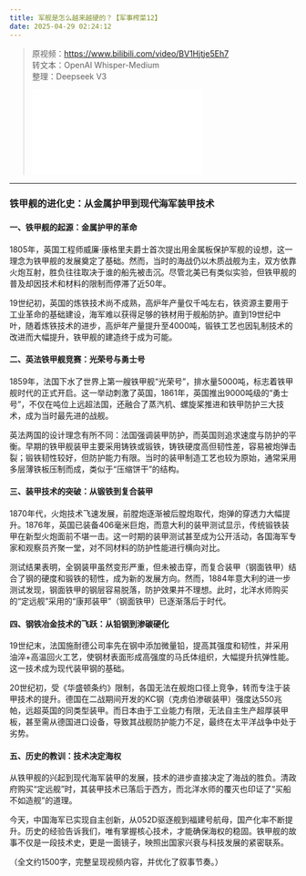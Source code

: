```yaml
---
title: 军舰是怎么越来越硬的？【军事榨菜12】
date: 2025-04-29 02:24:12
---
```


> 原视频：https://www.bilibili.com/video/BV1Hjtje5Eh7<br>转文本：OpenAI Whisper-Medium<br>整理：Deepseek V3
>
> <iframe src="//player.bilibili.com/player.html?bvid=BV1Hjtje5Eh7&autoplay=0" scrolling="no" border="0" frameborder="no" framespacing="0" allowfullscreen="true"></iframe>

---

### 铁甲舰的进化史：从金属护甲到现代海军装甲技术  

#### **一、铁甲舰的起源：金属护甲的革命**  
1805年，英国工程师威廉·康格里夫爵士首次提出用金属板保护军舰的设想，这一理念为铁甲舰的发展奠定了基础。然而，当时的海战仍以木质战舰为主，双方依靠火炮互射，胜负往往取决于谁的船先被击沉。尽管北美已有类似实验，但铁甲舰的普及却因技术和材料的限制而停滞了近50年。  

19世纪初，英国的炼铁技术尚不成熟，高炉年产量仅千吨左右，铁资源主要用于工业革命的基础建设，海军难以获得足够的铁材用于舰船防护。直到19世纪中叶，随着炼铁技术的进步，高炉年产量提升至4000吨，锻铁工艺也因轧制技术的改进而大幅提升，铁甲舰的建造终于成为可能。  

#### **二、英法铁甲舰竞赛：光荣号与勇士号**  
1859年，法国下水了世界上第一艘铁甲舰“光荣号”，排水量5000吨，标志着铁甲舰时代的正式开启。这一举动刺激了英国，1861年，英国推出9000吨级的“勇士号”，不仅在吨位上远超法国，还融合了蒸汽机、螺旋桨推进和铁甲防护三大技术，成为当时最先进的战舰。  

英法两国的设计理念有所不同：法国强调装甲防护，而英国则追求速度与防护的平衡。早期的铁甲舰装甲主要采用铸铁或锻铁，铸铁硬度高但韧性差，容易被炮弹击裂；锻铁韧性较好，但防护能力有限。当时的装甲制造工艺也较为原始，通常采用多层薄铁板压制而成，类似于“压缩饼干”的结构。  

#### **三、装甲技术的突破：从锻铁到复合装甲**  
1870年代，火炮技术飞速发展，前膛炮逐渐被后膛炮取代，炮弹的穿透力大幅提升。1876年，英国已装备406毫米巨炮，而意大利的装甲测试显示，传统锻铁装甲在新型火炮面前不堪一击。这一时期的装甲测试甚至成为公开活动，各国海军专家和观察员齐聚一堂，对不同材料的防护性能进行横向对比。  

测试结果表明，全钢装甲虽然变形严重，但未被击穿，而复合装甲（钢面铁甲）结合了钢的硬度和锻铁的韧性，成为新的发展方向。然而，1884年意大利的进一步测试发现，钢面铁甲的钢层容易脱落，防护效果并不理想。此时，北洋水师购买的“定远舰”采用的“康邦装甲”（钢面铁甲）已逐渐落后于时代。  

#### **四、钢铁冶金技术的飞跃：从铅钢到渗碳硬化**  
19世纪末，法国施耐德公司率先在钢中添加微量铅，提高其强度和韧性，并采用油淬+高温回火工艺，使钢材表面形成高强度的马氏体组织，大幅提升抗弹性能。这一技术成为现代装甲钢的基础。  

20世纪初，受《华盛顿条约》限制，各国无法在舰炮口径上竞争，转而专注于装甲技术的提升。德国在二战期间开发的KC钢（克虏伯渗碳装甲）强度达550兆帕，远超英国的同类型装甲。而日本由于工业能力有限，无法自主生产超厚装甲板，甚至需从德国进口设备，导致其战舰防护能力不足，最终在太平洋战争中处于劣势。  

#### **五、历史的教训：技术决定海权**  
从铁甲舰的兴起到现代海军装甲的发展，技术的进步直接决定了海战的胜负。清政府购买“定远舰”时，其装甲技术已落后于西方，而北洋水师的覆灭也印证了“买船不如造舰”的道理。  

今天，中国海军已实现自主创新，从052D驱逐舰到福建号航母，国产化率不断提升。历史的经验告诉我们，唯有掌握核心技术，才能确保海权的稳固。铁甲舰的故事不仅是一段技术史，更是一面镜子，映照出国家兴衰与科技发展的紧密联系。  

（全文约1500字，完整呈现视频内容，并优化了叙事节奏。）